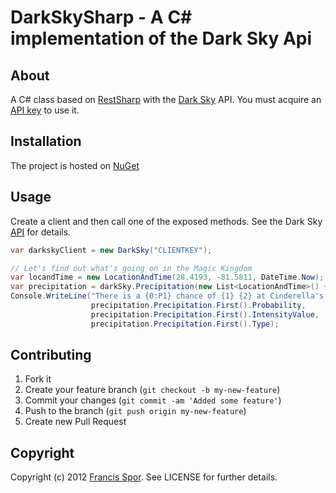 # DarkSkySharp - A C# implementation of the Dark Sky Api

## About
A C# class based on [RestSharp](http://www.restsharp.org) with the [Dark Sky](http://darkskyapp.com) API. You must acquire an [API key](https://developer.darkskyapp.com/)	 to use it.

## Installation
The project is hosted on [NuGet](https://nuget.org/packages/DarkSkySharp) 

## Usage
Create a client and then call one of the exposed methods. See the 
Dark Sky [API](http://darkskyapp.com/api/) for details.

```c#
var darkskyClient = new DarkSky("CLIENTKEY");

// Let's find out what's going on in the Magic Kingdom
var locandTime = new LocationAndTime(28.4193, -81.5811, DateTime.Now);
var precipitation = darkSky.Precipitation(new List<LocationAndTime>() { locandTime });
Console.WriteLine("There is a {0:P1} chance of {1} {2} at Cinderella's Castle currently.",
				  precipitation.Precipitation.First().Probability,
				  precipitation.Precipitation.First().IntensityValue,
				  precipitation.Precipitation.First().Type);
```

## Contributing

1. Fork it
2. Create your feature branch (`git checkout -b my-new-feature`)
3. Commit your changes (`git commit -am 'Added some feature'`)
4. Push to the branch (`git push origin my-new-feature`)
5. Create new Pull Request


## Copyright
Copyright (c) 2012 [Francis Spor](mailto:francis@upstatespors.com). See LICENSE for further details.